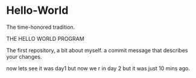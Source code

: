 # Hello-World

The time-honored tradition.

THE HELLO WORLD PROGRAM

The first repository, a bit about myself.
a commit message that describes your changes.

now lets see it was day1 but now we r in day 2 but it was just 10 mins ago. 
